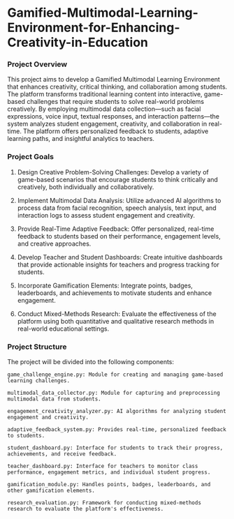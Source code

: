 # Gamified-Multimodal-Learning-Environment-for-Enhancing-Creativity-in-Education

### Project Overview
This project aims to develop a Gamified Multimodal Learning Environment that enhances creativity, critical thinking, and collaboration among students. The platform transforms traditional learning content into interactive, game-based challenges that require students to solve real-world problems creatively. By employing multimodal data collection—such as facial expressions, voice input, textual responses, and interaction patterns—the system analyzes student engagement, creativity, and collaboration in real-time. The platform offers personalized feedback to students, adaptive learning paths, and insightful analytics to teachers. 

### Project Goals
1. Design Creative Problem-Solving Challenges: Develop a variety of game-based scenarios that encourage students to think critically and creatively, both individually and collaboratively.

2. Implement Multimodal Data Analysis: Utilize advanced AI algorithms to process data from facial recognition, speech analysis, text input, and interaction logs to assess student engagement and creativity.

3. Provide Real-Time Adaptive Feedback: Offer personalized, real-time feedback to students based on their performance, engagement levels, and creative approaches.

4. Develop Teacher and Student Dashboards: Create intuitive dashboards that provide actionable insights for teachers and progress tracking for students.

5. Incorporate Gamification Elements: Integrate points, badges, leaderboards, and achievements to motivate students and enhance engagement.

6. Conduct Mixed-Methods Research: Evaluate the effectiveness of the platform using both quantitative and qualitative research methods in real-world educational settings.

### Project Structure
The project will be divided into the following components:

    game_challenge_engine.py: Module for creating and managing game-based learning challenges.
    
    multimodal_data_collector.py: Module for capturing and preprocessing multimodal data from students.
    
    engagement_creativity_analyzer.py: AI algorithms for analyzing student engagement and creativity.
    
    adaptive_feedback_system.py: Provides real-time, personalized feedback to students.
    
    student_dashboard.py: Interface for students to track their progress, achievements, and receive feedback.
    
    teacher_dashboard.py: Interface for teachers to monitor class performance, engagement metrics, and individual student progress.
    
    gamification_module.py: Handles points, badges, leaderboards, and other gamification elements.
    
    research_evaluation.py: Framework for conducting mixed-methods research to evaluate the platform's effectiveness.
    
